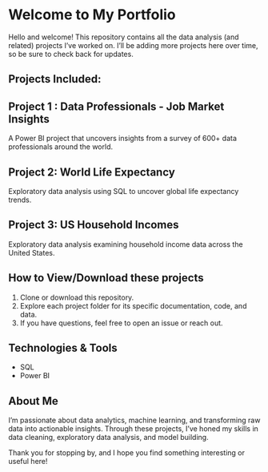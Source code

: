 # Welcome to My Portfolio

Hello and welcome! This repository contains all the data analysis (and related) projects I’ve worked on. I’ll be adding more projects here over time, so be sure to check back for updates.

## Projects Included:

## Project 1 : **Data Professionals - Job Market Insights**  
A Power BI project that uncovers insights from a survey of 600+ data professionals around the world.

## Project 2: **World Life Expectancy**  
Exploratory data analysis using SQL to uncover global life expectancy trends.

## Project 3: **US Household Incomes**  
Exploratory data analysis examining household income data across the United States.

## How to View/Download these projects

1. Clone or download this repository.
2. Explore each project folder for its specific documentation, code, and data.
3. If you have questions, feel free to open an issue or reach out.

## Technologies & Tools

- SQL
- Power BI 


## About Me

I’m passionate about data analytics, machine learning, and transforming raw data into actionable insights. Through these projects, I’ve honed my skills in data cleaning, exploratory data analysis, and model building.

Thank you for stopping by, and I hope you find something interesting or useful here!
